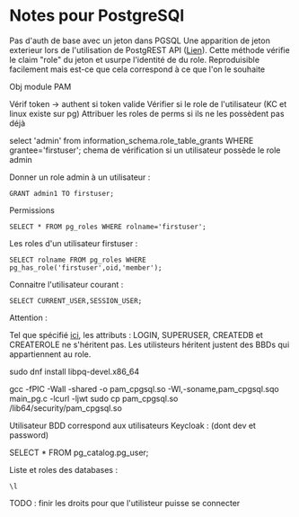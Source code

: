 # Notes pour PostgreSQl

Pas d'auth de base avec un jeton dans PGSQL
Une apparition de jeton exterieur lors de l'utilisation de PostgREST API ([Lien](https://postgrest.org/en/v12/references/auth.html)).
Cette méthode vérifie le claim "role" du jeton et usurpe l'identité de du role.
Reproduisible facilement mais est-ce que cela correspond à ce que l'on le souhaite

Obj module PAM

Vérif token -> 
    authent si token valide
    Vérifier si le role de l'utilisateur (KC et linux existe sur pg) 
    Attribuer les roles de perms si ils ne les possèdent pas déjà

select 'admin' from information_schema.role_table_grants WHERE grantee='firstuser';
chema de vérification si un utilisateur possède le role admin

Donner un role admin à un utilisateur : 

    GRANT admin1 TO firstuser;


Permissions 

    SELECT * FROM pg_roles WHERE rolname='firstuser';


Les roles d'un utilisateur firstuser : 

    SELECT rolname FROM pg_roles WHERE pg_has_role('firstuser',oid,'member');


Connaitre l'utilisateur courant :

    SELECT CURRENT_USER,SESSION_USER; 

Attention : 

Tel que spécifié [ici](https://www.postgresql.org/docs/current/role-membership.html), les attributs : LOGIN, SUPERUSER, CREATEDB et CREATEROLE ne s'héritent pas.
Les utilisteurs héritent justent des BBDs qui appartiennent au role. 

sudo dnf install libpq-devel.x86_64

gcc -fPIC -Wall -shared -o pam_cpgsql.so -Wl,-soname,pam_cpgsql.sqo main_pg.c -lcurl -ljwt
sudo cp pam_cpgsql.so /lib64/security/pam_cpgsql.so


Utilisateur BDD correspond aux utilisateurs Keycloak : (dont dev et password)

SELECT * FROM pg_catalog.pg_user;

Liste et roles des databases :

    \l

TODO : finir les droits pour que l'utilisteur puisse se connecter